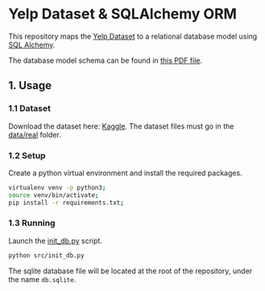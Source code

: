 # Yelp Dataset & SQLAlchemy ORM

This repository maps the [Yelp Dataset](https://www.yelp.com/dataset) to a
relational database model using [SQL Alchemy](https://www.sqlalchemy.org/).

The database model schema can be found in [this PDF file](docs/db.pdf).

## 1. Usage

### 1.1 Dataset

Download the dataset here: [Kaggle](https://www.kaggle.com/yelp-dataset/yelp-dataset).
The dataset files must go in the [data/real](./data/real) folder.

### 1.2 Setup

Create a python virtual environment and install the required packages.

``` bash
virtualenv venv -p python3;
source venv/bin/activate;
pip install -r requirements.txt;
```

### 1.3 Running

Launch the [init_db.py](./src/init_db.py) script.

``` bash
python src/init_db.py
```

The sqlite database file will be located at the root of the repository,
under the name `db.sqlite`.
